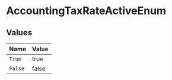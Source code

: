 # AccountingTaxRateActiveEnum


## Values

| Name    | Value   |
| ------- | ------- |
| `True`  | true    |
| `False` | false   |